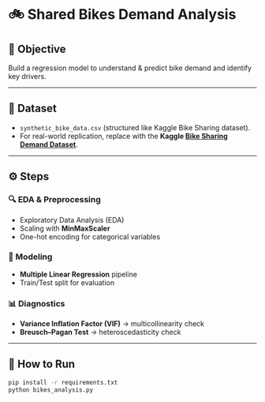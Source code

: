 
# 🚲 Shared Bikes Demand Analysis 

## 🎯 Objective
Build a regression model to understand & predict bike demand and identify key drivers.

---

## 📂 Dataset
- `synthetic_bike_data.csv` (structured like Kaggle Bike Sharing dataset).  
- For real-world replication, replace with the **Kaggle [Bike Sharing Demand Dataset](https://www.kaggle.com/c/bike-sharing-demand)**.  

---

## ⚙️ Steps

### 🔍 EDA & Preprocessing
- Exploratory Data Analysis (EDA)  
- Scaling with **MinMaxScaler**  
- One-hot encoding for categorical variables  

### 🧮 Modeling
- **Multiple Linear Regression** pipeline  
- Train/Test split for evaluation  

### 📊 Diagnostics
- **Variance Inflation Factor (VIF)** → multicollinearity check  
- **Breusch–Pagan Test** → heteroscedasticity check  

---

## 🚀 How to Run
```bash
pip install -r requirements.txt
python bikes_analysis.py
